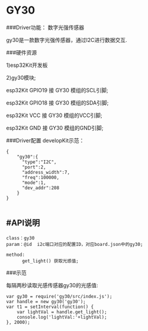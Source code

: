 # GY30

###Driver功能： 数字光强传感器

gy30是一款数字光强传感器，通过I2C进行数据交互.


###硬件资源

1)esp32Kit开发板

2)gy30模块;

esp32Kit GPIO19 接 GY30 模组的SCL引脚;

esp32Kit GPIO18 接 GY30 模组的SDA引脚;

esp32Kit VCC 接 GY30 模组的VCC引脚;

esp32Kit GND 接 GY30 模组的GND引脚;

###Driver配置
developKit示范：

```
{
    "gy30":{
      "type":"I2C",
      "port":2,
      "address_width":7,
      "freq":100000,
      "mode":1,
      "dev_addr":208
    }
}


```

## #API说明
```
class：gy30
param：@id  i2c端口对应的配置ID，对应board.json中的gy30;

method:
      get_light() 获取光感值;

```


###示范

每隔两秒读取光感传感器gy30的光感值:

```
var gy30 = require('gy30/src/index.js');
var handle = new gy30('gy30');
var t1 = setInterval(function() {
    var lightVal = handle.get_light();
    console.log('lightVal:'+lightVal);
}, 2000);

```







